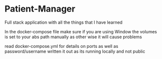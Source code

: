 # Patient-Manager
Full stack application with all the things that I have learned

In the docker-compose file make sure if you are using Window the volumes is set to your abs path manually as other wise it will cause problems

read docker-compose.yml for details on ports as well as password/username 
written it out as its running locally and not public